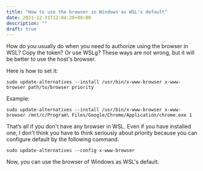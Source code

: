 ```yaml
---
title: "How to use the browser in Windows as WSL's default"
date: 2021-12-31T12:04:20+09:00
description: ""
draft: true
---
```


How do you usually do when you need to authorize using the browser in WSL?
Copy the token?
Or use WSLg?
These ways are not wrong, but it will be better to use the host's browser.

Here is how to set it:

```shell
sudo update-alternatives --install /usr/bin/x-www-browser x-www-browser path/to/browser priority
```

Example:

```shell
sudo update-alternatives --install /usr/bin/x-www-browser x-www-browser /mnt/c/Program\ Files/Google/Chrome/Application/chrome.exe 1
```

That’s all if you don't have any browser in WSL.
Even if you have installed one, I don't think you have to think seriously about priority because you can configure default by the following command.

```shell
sudo update-alternatives --config x-www-browser
```

Now, you can use the browser of Windows as WSL's default.
